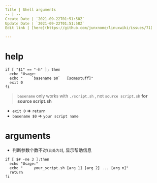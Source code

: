 ```yaml
---
Title | Shell arguments
-- | --
Create Date | `2021-09-22T01:51:58Z`
Update Date | `2021-09-22T01:51:58Z`
Edit link | [here](https://github.com/junxnone/linuxwiki/issues/71)

---
```


# help

```
if [ "$1" == "-h" ]; then
  echo "Usage:
  echo "    `basename $0`   [somestuff]"
  exit 0 
fi
```

> `basename` only works with `./script.sh` , not `source script.sh`
**for source script.sh**
- `exit 0` => `return`
- `basename $0` => `your script name`

# arguments

- 判断参数个数不对(`此处为3`), 显示帮助信息

```
if [ $# -ne 3 ];then
  echo "Usage:"
  echo "     your_script.sh [arg 1] [arg 2] ... [arg n]"
  return
fi
```

